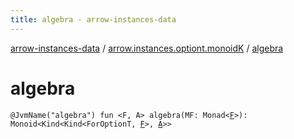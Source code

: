 ```yaml
---
title: algebra - arrow-instances-data
---
```


[arrow-instances-data](../index.html) / [arrow.instances.optiont.monoidK](index.html) / [algebra](./algebra.html)

# algebra

`@JvmName("algebra") fun <F, A> algebra(MF: Monad<`[`F`](algebra.html#F)`>): Monoid<Kind<Kind<ForOptionT, `[`F`](algebra.html#F)`>, `[`A`](algebra.html#A)`>>`
